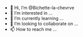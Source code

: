 - 👋 Hi, I’m @Bichette-la-chevrve
- 👀 I’m interested in ...
- 🌱 I’m currently learning ...
- 💞️ I’m looking to collaborate on ...
- 📫 How to reach me ...

<!---
Bichette-la-chevrve/Bichette-la-chevrve is a ✨ special ✨ repository because its `README.md` (this file) appears on your GitHub profile.
You can click the Preview link to take a look at your chang es.
--->
